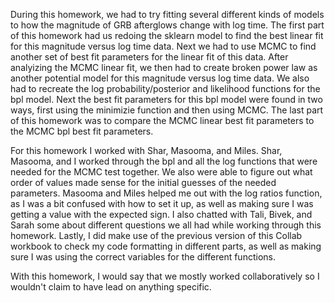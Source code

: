 During this homework, we had to try fitting several different kinds of models to how the magnitude of GRB afterglows change with log time. The first part of this homework had us redoing the sklearn model to find the best linear fit for this magnitude versus log time data. Next we had to use MCMC to find another set of best fit parameters for the linear fit of this data. After analyizing the MCMC linear fit, we then had to create broken power law as another potential model for this magnitude versus log time data. We also had to recreate the log probability/posterior and likelihood functions for the bpl model. Next the best fit parameters for this bpl model were found in two ways, first using the minimizie function and then using MCMC. The last part of this homework was to compare the MCMC linear best fit parameters to the MCMC bpl best fit parameters.

For this homework I worked with Shar, Masooma, and Miles. Shar, Masooma, and I worked through the bpl and all the log functions that were needed for the MCMC test together. We also were able to figure out what order of values made sense for the initial guesses of the needed parameters. Masooma and Miles helped me out with the log ratios function, as I was a bit confused with how to set it up, as well as making sure I was getting a value with the expected sign. I also chatted with Tali, Bivek, and Sarah some about different questions we all had while working through this homework. Lastly, I did make use of the previous version of this Collab workbook to check my code formatting in different parts, as well as making sure I was using the correct variables for the different functions.

With this homework, I would say that we mostly worked collaboratively so I wouldn't claim to have lead on anything specific. 

